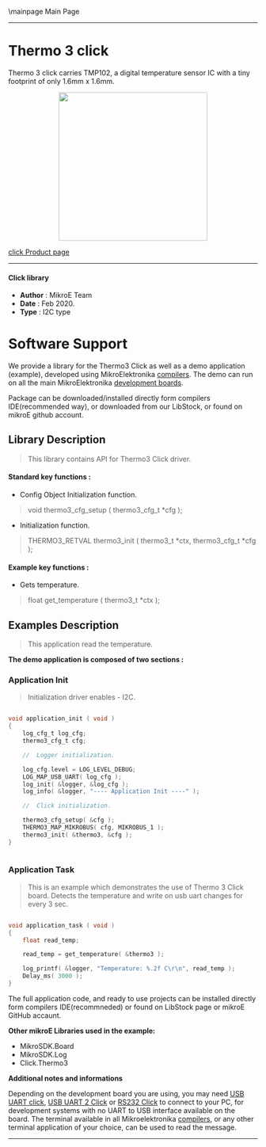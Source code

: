 \mainpage Main Page
 
---
# Thermo 3 click

Thermo 3 click carries TMP102, a digital temperature sensor IC with a tiny footprint of only 1.6mm x 1.6mm.

<p align="center">
  <img src="https://download.mikroe.com/images/click_for_ide/thermo3_click.png" height=300px>
</p>

[click Product page](<https://www.mikroe.com/thermo-3-click>)

---


#### Click library 

- **Author**        : MikroE Team
- **Date**          : Feb 2020.
- **Type**          : I2C type


# Software Support

We provide a library for the Thermo3 Click 
as well as a demo application (example), developed using MikroElektronika 
[compilers](https://shop.mikroe.com/compilers). 
The demo can run on all the main MikroElektronika [development boards](https://shop.mikroe.com/development-boards).

Package can be downloaded/installed directly form compilers IDE(recommended way), or downloaded from our LibStock, or found on mikroE github account. 

## Library Description

> This library contains API for Thermo3 Click driver.

#### Standard key functions :

- Config Object Initialization function.
> void thermo3_cfg_setup ( thermo3_cfg_t *cfg ); 
 
- Initialization function.
> THERMO3_RETVAL thermo3_init ( thermo3_t *ctx, thermo3_cfg_t *cfg );


#### Example key functions :

- Gets temperature.
> float get_temperature ( thermo3_t *ctx );


## Examples Description

> This application read the temperature.

**The demo application is composed of two sections :**

### Application Init 

> Initialization driver enables - I2C.

```c

void application_init ( void )
{
    log_cfg_t log_cfg;
    thermo3_cfg_t cfg;

    //  Logger initialization.

    log_cfg.level = LOG_LEVEL_DEBUG;
    LOG_MAP_USB_UART( log_cfg );
    log_init( &logger, &log_cfg );
    log_info( &logger, "---- Application Init ----" );

    //  Click initialization.

    thermo3_cfg_setup( &cfg );
    THERMO3_MAP_MIKROBUS( cfg, MIKROBUS_1 );
    thermo3_init( &thermo3, &cfg );
}
  
```

### Application Task

> This is an example which demonstrates the use of Thermo 3 Click board. Detects the temperature and write on usb uart changes for every 3 sec.

```c

void application_task ( void )
{
    float read_temp;

    read_temp = get_temperature( &thermo3 );

    log_printf( &logger, "Temperature: %.2f C\r\n", read_temp );
    Delay_ms( 3000 );
}  

```


The full application code, and ready to use projects can be  installed directly form compilers IDE(recommneded) or found on LibStock page or mikroE GitHub accaunt.

**Other mikroE Libraries used in the example:** 

- MikroSDK.Board
- MikroSDK.Log
- Click.Thermo3

**Additional notes and informations**

Depending on the development board you are using, you may need 
[USB UART click](https://shop.mikroe.com/usb-uart-click), 
[USB UART 2 Click](https://shop.mikroe.com/usb-uart-2-click) or 
[RS232 Click](https://shop.mikroe.com/rs232-click) to connect to your PC, for 
development systems with no UART to USB interface available on the board. The 
terminal available in all Mikroelektronika 
[compilers](https://shop.mikroe.com/compilers), or any other terminal application 
of your choice, can be used to read the message.



---
